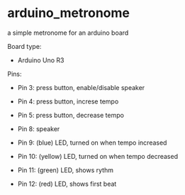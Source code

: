 # arduino_metronome
a simple metronome for an arduino board

Board type:
- Arduino Uno R3

Pins:
- Pin 3: press button, enable/disable speaker
- Pin 4: press button, increse tempo
- Pin 5: press button, decrease tempo

- Pin 8: speaker

- Pin 9: (blue) LED, turned on when tempo increased
- Pin 10: (yellow) LED, turned on when tempo decreased

- Pin 11: (green) LED, shows rythm 
- Pin 12: (red) LED, shows first beat